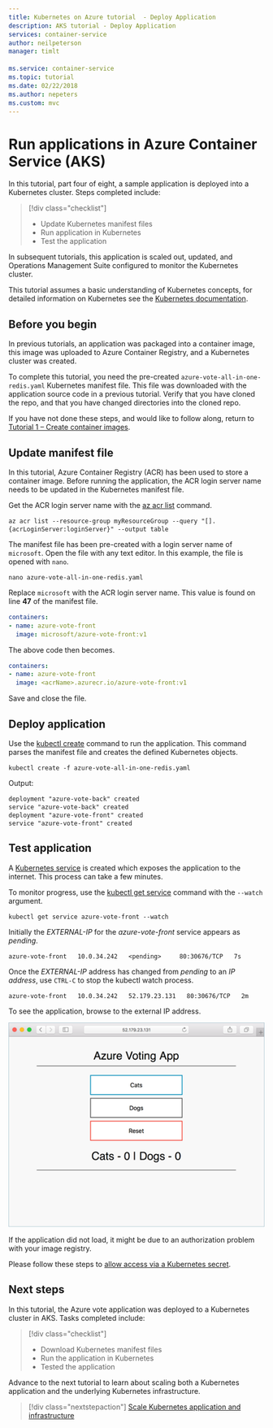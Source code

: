 ```yaml
---
title: Kubernetes on Azure tutorial  - Deploy Application
description: AKS tutorial - Deploy Application
services: container-service
author: neilpeterson
manager: timlt

ms.service: container-service
ms.topic: tutorial
ms.date: 02/22/2018
ms.author: nepeters
ms.custom: mvc
---
```


# Run applications in Azure Container Service (AKS)

In this tutorial, part four of eight, a sample application is deployed into a Kubernetes cluster. Steps completed include:

> [!div class="checklist"]
> * Update Kubernetes manifest files
> * Run application in Kubernetes
> * Test the application

In subsequent tutorials, this application is scaled out, updated, and Operations Management Suite configured to monitor the Kubernetes cluster.

This tutorial assumes a basic understanding of Kubernetes concepts, for detailed information on Kubernetes see the [Kubernetes documentation][kubernetes-documentation].

## Before you begin

In previous tutorials, an application was packaged into a container image, this image was uploaded to Azure Container Registry, and a Kubernetes cluster was created. 

To complete this tutorial, you need the pre-created `azure-vote-all-in-one-redis.yaml` Kubernetes manifest file. This file was downloaded with the application source code in a previous tutorial. Verify that you have cloned the repo, and that you have changed directories into the cloned repo.

If you have not done these steps, and would like to follow along, return to [Tutorial 1 – Create container images][aks-tutorial-prepare-app].

## Update manifest file

In this tutorial, Azure Container Registry (ACR) has been used to store a container image. Before running the application, the ACR login server name needs to be updated in the Kubernetes manifest file.

Get the ACR login server name with the [az acr list][az-acr-list] command.

```azurecli
az acr list --resource-group myResourceGroup --query "[].{acrLoginServer:loginServer}" --output table
```

The manifest file has been pre-created with a login server name of `microsoft`. Open the file with any text editor. In this example, the file is opened with `nano`.

```console
nano azure-vote-all-in-one-redis.yaml
```

Replace `microsoft` with the ACR login server name. This value is found on line **47** of the manifest file.

```yaml
containers:
- name: azure-vote-front
  image: microsoft/azure-vote-front:v1
```

The above code then becomes.

```yaml
containers:
- name: azure-vote-front
  image: <acrName>.azurecr.io/azure-vote-front:v1
```

Save and close the file.

## Deploy application

Use the [kubectl create][kubectl-create] command to run the application. This command parses the manifest file and creates the defined Kubernetes objects.

```azurecli
kubectl create -f azure-vote-all-in-one-redis.yaml
```

Output:

```
deployment "azure-vote-back" created
service "azure-vote-back" created
deployment "azure-vote-front" created
service "azure-vote-front" created
```

## Test application

A [Kubernetes service][kubernetes-service] is created which exposes the application to the internet. This process can take a few minutes. 

To monitor progress, use the [kubectl get service][kubectl-get] command with the `--watch` argument.

```azurecli
kubectl get service azure-vote-front --watch
```

Initially the *EXTERNAL-IP* for the *azure-vote-front* service appears as *pending*.
  
```
azure-vote-front   10.0.34.242   <pending>     80:30676/TCP   7s
```

Once the *EXTERNAL-IP* address has changed from *pending* to an *IP address*, use `CTRL-C` to stop the kubectl watch process. 

```
azure-vote-front   10.0.34.242   52.179.23.131   80:30676/TCP   2m
```

To see the application, browse to the external IP address.

![Image of Kubernetes cluster on Azure](media/container-service-kubernetes-tutorials/azure-vote.png)

If the application did not load, it might be due to an authorization problem with your image registry.

Please follow these steps to [allow access via a Kubernetes secret](https://docs.microsoft.com/en-us/azure/container-registry/container-registry-auth-aks#access-with-kubernetes-secret).

## Next steps

In this tutorial, the Azure vote application was deployed to a Kubernetes cluster in AKS. Tasks completed include:  

> [!div class="checklist"]
> * Download Kubernetes manifest files
> * Run the application in Kubernetes
> * Tested the application

Advance to the next tutorial to learn about scaling both a Kubernetes application and the underlying Kubernetes infrastructure. 

> [!div class="nextstepaction"]
> [Scale Kubernetes application and infrastructure][aks-tutorial-scale]

<!-- LINKS - external -->
[kubectl-create]: https://kubernetes.io/docs/reference/generated/kubectl/kubectl-commands#create
[kubectl-get]: https://kubernetes.io/docs/reference/generated/kubectl/kubectl-commands#get
[kubernetes-documentation]: https://kubernetes.io/docs/home/
[kubernetes-service]: https://kubernetes.io/docs/concepts/services-networking/service/

<!-- LINKS - internal -->
[aks-tutorial-prepare-app]: ./tutorial-kubernetes-prepare-app.md
[aks-tutorial-scale]: ./tutorial-kubernetes-scale.md
[az-acr-list]: /cli/azure/acr#list

